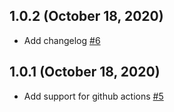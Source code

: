 ## 1.0.2 (October 18, 2020)

* Add changelog [#6](https://reactjs.org/blog/2020/09/22/introducing-the-new-jsx-transform.html)

## 1.0.1 (October 18, 2020)

* Add support for github actions [#5](https://github.com/ilya-markevich/eslint-configs/pull/5)
